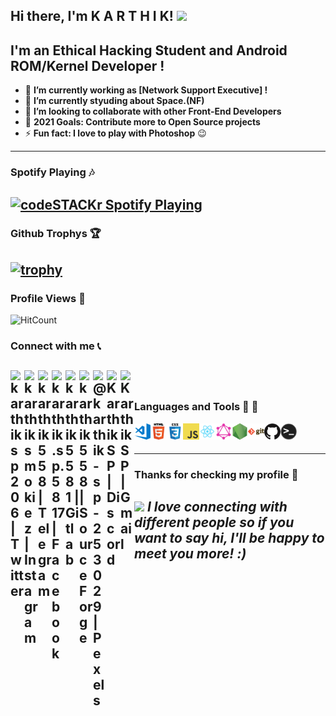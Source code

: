 <h2> Hi there, I'm K A R T H I K! <img src="https://media.giphy.com/media/mGcNjsfWAjY5AEZNw6/giphy.gif" width="50"></h2>

## I'm an Ethical Hacking Student and Android ROM/Kernel Developer !

- 🔭 **I’m currently working as [Network Support Executive] !**
- 🌱 **I’m currently styuding about Space.(NF)**
- 👯 **I’m looking to collaborate with other Front-End Developers**
- 🥅 **2021 Goals: Contribute more to Open Source projects**
- ⚡ **Fun fact: I love to play with Photoshop** 😉
---
### Spotify Playing 🎶
[<img src="https://now-playing-codestackr.vercel.app/api/spotify-playing" alt="codeSTACKr Spotify Playing" width="350" />](https://open.spotify.com/playlist/1TLtqSVyiUE5hReeSB8mua)
---
### Github Trophys 🏆 
[![trophy](https://github-profile-trophy.vercel.app/?username=karthik558&theme=darkhub)](https://github.com/ryo-ma/github-profile-trophy&no-bg=true&no-frame=true)
---
### Profile Views 🔭
![HitCount](https://komarev.com/ghpvc/?username=karthik558&style=flat-square&color=yellow&label=PROFILE+VIEWS)

### Connect with me 📞
[<img align="left" alt="karthiksp206 | Twitter" width="22px" src="https://cdn.jsdelivr.net/npm/simple-icons@v3/icons/twitter.svg" />][twitter]
[<img align="left" alt="karthiksmokiez | Instagram" width="22px" src="https://cdn.jsdelivr.net/npm/simple-icons@v3/icons/instagram.svg" />][instagram]
[<img align="left" alt="karthik558 | Telegram" width="22px" src="https://cdn.jsdelivr.net/npm/simple-icons@v3/icons/telegram.svg" />][telegram]
[<img align="left" alt="karthik.sp.5817 | Facebook" width="22px" src="https://cdn.jsdelivr.net/npm/simple-icons@v3/icons/facebook.svg" />][facebook]
[<img align="left" alt="karthik5581 | Gitlab" width="22px" src="https://cdn.jsdelivr.net/npm/simple-icons@v3/icons/gitlab.svg" />][gitlab]
[<img align="left" alt="karthik558 | SourceForge" width="22px" src="https://cdn.jsdelivr.net/npm/simple-icons@v3/icons/sourceforge.svg" />][sourceforge]
[<img align="left" alt="@karthik-sp-253029 | Pexels" width="22px" src="https://cdn.jsdelivr.net/npm/simple-icons@v3/icons/pexels.svg" />][pexels]
[<img align="left" alt="Karthik SP | Discord" width="22px" src="https://cdn.jsdelivr.net/npm/simple-icons@v3/icons/discord.svg" />][discord]
[<img align="left" alt="Karthik SP | Gmail" width="22px" src="https://cdn.jsdelivr.net/npm/simple-icons@v3/icons/gmail.svg" />][gmail]
<br />
---
### Languages and Tools 📘 🔧
[<img align="left" alt="Visual Studio Code" width="26px" src="https://raw.githubusercontent.com/github/explore/80688e429a7d4ef2fca1e82350fe8e3517d3494d/topics/visual-studio-code/visual-studio-code.png" />][webdevplaylist]
[<img align="left" alt="HTML5" width="26px" src="https://raw.githubusercontent.com/github/explore/80688e429a7d4ef2fca1e82350fe8e3517d3494d/topics/html/html.png" />][webdevplaylist]
[<img align="left" alt="CSS3" width="26px" src="https://raw.githubusercontent.com/github/explore/80688e429a7d4ef2fca1e82350fe8e3517d3494d/topics/css/css.png" />][cssplaylist]
[<img align="left" alt="JavaScript" width="26px" src="https://raw.githubusercontent.com/github/explore/80688e429a7d4ef2fca1e82350fe8e3517d3494d/topics/javascript/javascript.png" />][jsplaylist]
[<img align="left" alt="React" width="26px" src="https://raw.githubusercontent.com/github/explore/80688e429a7d4ef2fca1e82350fe8e3517d3494d/topics/react/react.png" />][reactplaylist]
[<img align="left" alt="GraphQL" width="26px" src="https://raw.githubusercontent.com/github/explore/80688e429a7d4ef2fca1e82350fe8e3517d3494d/topics/graphql/graphql.png" />][webdevplaylist]
[<img align="left" alt="Node.js" width="26px" src="https://raw.githubusercontent.com/github/explore/80688e429a7d4ef2fca1e82350fe8e3517d3494d/topics/nodejs/nodejs.png" />][webdevplaylist]
[<img align="left" alt="Git" width="26px" src="https://raw.githubusercontent.com/github/explore/80688e429a7d4ef2fca1e82350fe8e3517d3494d/topics/git/git.png" />][webdevplaylist]
[<img align="left" alt="GitHub" width="26px" src="https://raw.githubusercontent.com/github/explore/78df643247d429f6cc873026c0622819ad797942/topics/github/github.png" />][webdevplaylist]
[<img align="left" alt="Terminal" width="26px" src="https://raw.githubusercontent.com/github/explore/80688e429a7d4ef2fca1e82350fe8e3517d3494d/topics/terminal/terminal.png" />][webdevplaylist]

<br />
<br />

[twitter]: https://twitter.com/karthiksp206
[instagram]: https://instagram.com/karthiksmokiez
[telegram]: https://t.me/karthik558
[facebook]: https://www.facebook.com/karthik.sp.5817
[gitlab]: https://gitlab.com/karthik5581
[sourceforge]: https://sourceforge.net/u/karthik558
[pexels]: https://www.pexels.com/@karthik-sp-253029
[discord]: https://discord.com/channels/@Karthik-SP
[gmail]: https://mail.google.com/mail/u/0/#inbox.com/channels/karthik.lal558@gmail.com
[webdevplaylist]: https://www.youtube.com/playlist?list=PLkwxH9e_vrAJ0WbEsFA9W3I1W-g_BTsbt
[jsplaylist]: https://www.youtube.com/playlist?list=PLkwxH9e_vrALRJKu7wfXby3MKeflhTu6B
[cssplaylist]: https://www.youtube.com/playlist?list=PLkwxH9e_vrALSdvZuEh6gqQdmDoDIoqz4
[reactplaylist]: https://www.youtube.com/playlist?list=PLkwxH9e_vrAK4TdffpxKY3QGyHCpxFcQ0

---
### Thanks for checking my profile 💑
<img src="https://media.giphy.com/media/LnQjpWaON8nhr21vNW/giphy.gif" width="52"> <em><b>I love connecting with different people</b> so if you want to say <b>hi, I'll be happy to meet you more!</b> :)</em>
---
